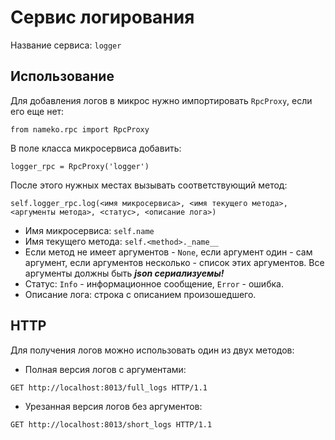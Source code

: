 # Сервис логирования
Название сервиса: `logger`

## Использование
Для добавления логов в микрос нужно импортировать `RpcProxy`, если его еще нет:
```
from nameko.rpc import RpcProxy
```
В поле класса микросервиса добавить:
```
logger_rpc = RpcProxy('logger')
```
После этого нужных местах вызывать соответствующий метод:
```
self.logger_rpc.log(<имя микросервиса>, <имя текущего метода>, <аргументы метода>, <статус>, <описание лога>)
```
- Имя микросервиса: `self.name`
- Имя текущего метода: `self.<method>._name__`
- Если метод не имеет аргументов - `None`, если аргумент один - сам аргумент, если аргументов несколько - список этих аргументов. Все аргументы должны быть _**json сериализуемы!**_
- Статус: `Info` - информационное сообщение, `Error` - ошибка.
- Описание лога: строка с описанием произошедшего.
## HTTP
Для получения логов можно использовать один из двух методов:
- Полная версия логов с аргументами:
```
GET http://localhost:8013/full_logs HTTP/1.1
```
- Урезанная версия логов без аргументов:
```
GET http://localhost:8013/short_logs HTTP/1.1
```
